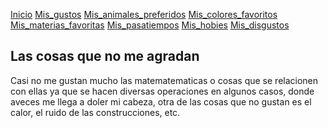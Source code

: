 
[Inicio](Pagina_principal)  [Mis_gustos](./mis_gustos.md) [Mis_animales_preferidos](./mis_animales_preferidos.md) [Mis_colores_favoritos](./mis_colores_favoritos.md) [Mis_materias_favoritas](./mis_materias_favoritas.md) [Mis_pasatiempos](./mis_pasatiempos.md) [Mis_hobies](./mis_hobies.md) [Mis_disgustos](./mis_disgustos.md)

## Las cosas que no me agradan

Casi no me gustan mucho las matematematicas o cosas que se relacionen con ellas ya que se hacen diversas operaciones en algunos casos, donde aveces me llega a doler mi cabeza, otra de las cosas que no gustan es el calor, el ruido de las construcciones, etc.
